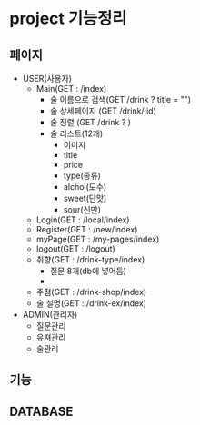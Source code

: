 # project 기능정리

## 페이지
- USER(사용자)
    - Main(GET : /index)
        - 술 이름으로 검색(GET /drink ? title = "")
        - 술 상세페이지 (GET /drink/:id)
        - 술 정렬 (GET /drink ? )
        - 술 리스트(12개) 
            - 이미지
            - title
            - price
            - type(종류)
            - alchol(도수)
            - sweet(단맛)
            - sour(신만)
    - Login(GET : /local/index)
    - Register(GET : /new/index)
    - myPage(GET : /my-pages/index)
    - logout(GET : /logout)
    - 취향(GET : /drink-type/index)
        - 질문 8개(db에 넣어둠)
        - 
    - 주점(GET : /drink-shop/index)
    - 술 설명(GET : /drink-ex/index)
- ADMIN(관리자)
    - 질문관리
    - 유져관리
    - 술관리


## 기능

## DATABASE